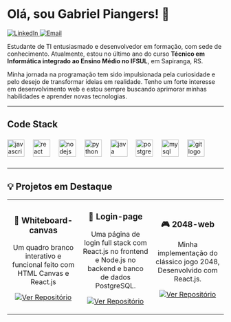# Olá, sou Gabriel Piangers! 👋

<p align="left">
  <a href="https://www.linkedin.com/in/gabriel-piangers/" target="_blank">
    <img src="https://img.shields.io/badge/LinkedIn-0077B5?style=for-the-badge&logo=linkedin&logoColor=white" alt="LinkedIn">
  </a>
  <a href="mailto:piangersgabriel@gmail.com">
    <img src="https://img.shields.io/badge/Email-D14836?style=for-the-badge&logo=gmail&logoColor=white" alt="Email">
  </a>
</p>

<p align="left">
  Estudante de TI entusiasmado e desenvolvedor em formação, com sede de conhecimento. Atualmente, estou no último ano do curso <strong>Técnico em Informática integrado ao Ensino Médio no IFSUL</strong>, em Sapiranga, RS.
</p>

<p align="left">
  Minha jornada na programação tem sido impulsionada pela curiosidade e pelo desejo de transformar ideias em realidade. Tenho um forte interesse em desenvolvimento web e estou sempre buscando aprimorar minhas habilidades e aprender novas tecnologias.
</p>

---

<h2 align="left">Code Stack</h2>

###

<div align="left">
  <img src="https://cdn.jsdelivr.net/gh/devicons/devicon/icons/javascript/javascript-original.svg" height="40" alt="javascript logo"  />
  <img width="12" />
  <img src="https://cdn.jsdelivr.net/gh/devicons/devicon/icons/react/react-original.svg" height="40" alt="react logo"  />
  <img width="12" />
  <img src="https://cdn.jsdelivr.net/gh/devicons/devicon/icons/nodejs/nodejs-original.svg" height="40" alt="nodejs logo"  />
  <img width="12" />
  <img src="https://cdn.jsdelivr.net/gh/devicons/devicon/icons/python/python-original.svg" height="40" alt="python logo"  />
  <img width="12" />
  <img src="https://cdn.jsdelivr.net/gh/devicons/devicon/icons/java/java-original.svg" height="40" alt="java logo"  />
  <img width="12" />
  <img src="https://cdn.jsdelivr.net/gh/devicons/devicon/icons/postgresql/postgresql-original.svg" height="40" alt="postgresql logo"  />
  <img width="12" />
  <img src="https://cdn.jsdelivr.net/gh/devicons/devicon/icons/mysql/mysql-original.svg" height="40" alt="mysql logo"  />
  <img width="12" />
  <img src="https://cdn.jsdelivr.net/gh/devicons/devicon/icons/git/git-original.svg" height="40" alt="git logo"  />
</div>

###

---

## 💡 Projetos em Destaque

<table align="center" border="0" cellpadding="10" cellspacing="0">
  <tr align="center">
    <td width="33%">
      <h3 align="center">🎨 Whiteboard-canvas</h3>
      <p align="center">
        Um quadro branco interativo e funcional feito com HTML Canvas e React.js
      </p>
      <p align="center">
        <a href="https://github.com/gabriel-piangers/Whiteboard-canvas">
          <img src="https://img.shields.io/badge/Ver%20Repositório-181717?style=for-the-badge&logo=github&logoColor=white" alt="Ver Repositório">
        </a>
      </p>
    </td>
    <td width="33%">
      <h3 align="center">🔐 Login-page</h3>
      <p align="center">
        Uma página de login full stack com React.js no frontend e Node.js no backend e banco de dados PostgreSQL.
      </p>
      <p align="center">
        <a href="https://github.com/gabriel-piangers/Login-Page">
          <img src="https://img.shields.io/badge/Ver%20Repositório-181717?style=for-the-badge&logo=github&logoColor=white" alt="Ver Repositório">
        </a>
      </p>
    </td>
    <td width="33%">
      <h3 align="center">🎮 2048-web</h3>
      <p align="center">
        Minha implementação do clássico jogo 2048, Desenvolvido com React.js.
      </p>
      <p align="center">
        <a href="https://github.com/gabriel-piangers/2048-web/tree/master">
          <img src="https://img.shields.io/badge/Ver%20Repositório-181717?style=for-the-badge&logo=github&logoColor=white" alt="Ver Repositório">
        </a>
      </p>
    </td>
  </tr>
</table>
